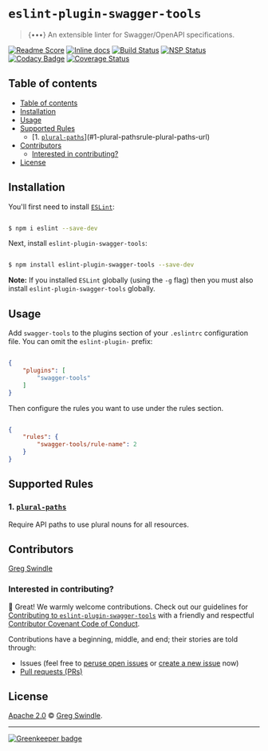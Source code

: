 # `eslint-plugin-swagger-tools`

> {•••} An extensible linter for Swagger/OpenAPI specifications.

[![Readme Score][readme-score-img]][readme-score-url] [![Inline docs][inch-ci-img]][inch-ci-url] [![Build Status][travis-ci-img]][travis-ci-url] [![NSP Status][nsp-img]][nsp-url] [![Codacy Badge][codacy-img]][codacy-url] [![Coverage Status][coveralls-img]][coveralls-url]

## Table of contents

<!-- TOC depthFrom:2 depthTo:4 withLinks:1 updateOnSave:1 orderedList:0 -->

- [Table of contents](#table-of-contents)
- [Installation](#installation)
- [Usage](#usage)
- [Supported Rules](#supported-rules)
	- [1. [`plural-paths`][rule-plural-paths-url]](#1-plural-pathsrule-plural-paths-url)
- [Contributors](#contributors)
	- [Interested in contributing?](#interested-in-contributing)
- [License](#license)

<!-- /TOC -->

## Installation

You'll first need to install [`ESLint`](http://eslint.org):

```bash

$ npm i eslint --save-dev

```

Next, install `eslint-plugin-swagger-tools`:

```bash

$ npm install eslint-plugin-swagger-tools --save-dev

```

**Note:** If you installed `ESLint` globally (using the `-g` flag) then you must also install `eslint-plugin-swagger-tools` globally.

## Usage

Add `swagger-tools` to the plugins section of your `.eslintrc` configuration file. You can omit the `eslint-plugin-` prefix:

```json

{
    "plugins": [
        "swagger-tools"
    ]
}

```


Then configure the rules you want to use under the rules section.

```json

{
    "rules": {
        "swagger-tools/rule-name": 2
    }
}

```

## Supported Rules

### 1. [`plural-paths`][rule-plural-paths-url]

Require API paths to use plural nouns for all resources.

## Contributors

[Greg Swindle](https://github.com/gregswindle)

### Interested in contributing?
:gift: Great! We warmly welcome contributions. Check out our guidelines for [Contributing to `eslint-plugin-swagger-tools`](./.github/CONTRIBUTING.md) with a friendly and respectful [Contributor Covenant Code of Conduct][code-of-conduct-url].

Contributions have a beginning, middle, and end; their stories are told through:
 * Issues (feel free to [peruse open issues][issues-url] or [create a new issue][issues-new-url] now)
 * [Pull requests (PRs)][pr-url]

## License

[Apache 2.0][license-url] :copyright: [Greg Swindle][author-url].

---

[![Greenkeeper badge][greenkeeper-img]][greenkeeper-url]


[author-url]: https://github.com/gregswindle
[pr-url]: /gregswindle/eslint-plugin-swagger-tools/pulls
[issues-url]: /gregswindle/eslint-plugin-swagger-tools/issues
[issues-new-url]: /gregswindle/eslint-plugin-swagger-tools/issues/new
[codacy-img]: https://api.codacy.com/project/badge/Grade/554fe390431b455a87ba6acde3ff2989?style=flat-square
[codacy-url]: https://www.codacy.com/app/greg_7/eslint-plugin-swagger-tools?utm_source=github.com&amp;utm_medium=referral&amp;utm_content=gregswindle/eslint-plugin-swagger-tools&amp;utm_campaign=Badge_Grade
[code-of-conduct-url]: ./.github/CODE_OF_CONDUCT.md
[coveralls-img]: https://coveralls.io/repos/github/gregswindle/eslint-plugin-swagger-tools/badge.svg?branch=develop
[coveralls-url]: https://coveralls.io/github/gregswindle/eslint-plugin-swagger-tools?branch=develop
[inch-ci-img]: http://inch-ci.org/github/gregswindle/eslint-plugin-swagger-tools.svg?branch=develop&style=flat-square
[inch-ci-url]: http://inch-ci.org/github/gregswindle/eslint-plugin-swagger-tools
[license-url]: ./LICENSE
[greenkeeper-img]: https://badges.greenkeeper.io/gregswindle/eslint-plugin-swagger-tools.svg?style=flat-square
[greenkeeper-url]: https://greenkeeper.io/
[nsp-img]: https://nodesecurity.io/orgs/gregswindle/projects/ebd8d503-2827-4444-a66e-c9b228bfa1c3/badge
[nsp-url]: https://nodesecurity.io/orgs/gregswindle/projects/ebd8d503-2827-4444-a66e-c9b228bfa1c3
[readme-score-img]: http://readme-score-api.herokuapp.com/score.svg?url=https://github.com/gregswindle/eslint-plugin-swagger-tools
[readme-score-url]: http://clayallsopp.github.io/readme-score?url=https://github.com/gregswindle/eslint-plugin-swagger-tools
[rule-plural-paths-url]: ./docs/rules/plural-paths.md
[travis-ci-img]: https://travis-ci.org/gregswindle/eslint-plugin-swagger-tools.svg?branch=develop&style=flat-square
[travis-ci-url]:  https://travis-ci.org/gregswindle/eslint-plugin-swagger-tools
